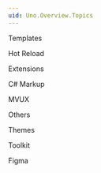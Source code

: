 ```yaml
---
uid: Uno.Overview.Topics
---
```


Templates 

Hot Reload 

Extensions 

C# Markup 

MVUX 

Others 

Themes 

Toolkit 

Figma 